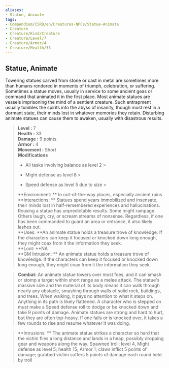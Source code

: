 ```yaml
---
aliases:
- Statue, Animate
tags:
- Compendium/CSRD/en/Creatures-NPCs/Statue-Animate
- Creature
- Creature/Kind/Creature
- Creature/Level/7
- Creature/Armor/4
- Creature/Health/33
---
```


  
## Statue, Animate  
Towering statues carved from stone or cast in metal are sometimes more than humans rendered in moments of triumph, celebration, or suffering. Sometimes a statue moves, usually in service to some ancient geas or command that animated it in the first place.
Most animate statues are vessels imprisoning the mind of a sentient creature. Such entrapment usually tumbles the spirits into the abyss of insanity, though most rest in a dormant state, their minds lost in whatever memories they retain. Disturbing animate statues can cause them to awaken, usually with disastrous results.  

  
> **Level :** 7  
> **Health :** 33  
> **Damage :** 9 points  
> **Armor :** 4  
> **Movement :** Short  
> **Modifications**  
>- All tasks involving balance as level 2 >
>  
>- Might defense as level 8 >
>  
>- Speed defense as level 5 due to size >
>  
> **Environment: ** In out-of-the-way places, especially ancient ruins  
> **Interactions: ** Statues spend years immobilized and insensate, their minds lost in half-remembered experiences and hallucinations. Rousing a statue has unpredictable results. Some might rampage. Others laugh, cry, or scream streams of nonsense. Regardless, if one has been commanded to guard an area or entrance, it also likely lashes out.  
> **Uses: **An animate statue holds a treasure trove of knowledge. If the characters can keep it focused or knocked down long enough, they might coax from it the information they seek.  
> **Loot: **NA  
> **GM Intrusion: ** An animate statue holds a treasure trove of knowledge. If the characters can keep it focused or knocked down long enough, they might coax from it the information they seek.  

> **Combat:** 
> An animate statue towers over most foes, and it can smash or stomp a target within short range as a melee attack. The statue's massive size and the material of its body means it can walk through nearly any obstacle, smashing through walls of solid rock, buildings, and trees. When walking, it pays no attention to what it steps on. Anything in its path is likely flattened. A character who is stepped on must make a Speed defense roll to dodge or be knocked down and take 9 points of damage. Animate statues are strong and hard to hurt, but they are often top-heavy. If one falls or is knocked over, it takes a few rounds to rise and resume whatever it was doing.  
  

> **Intrusions: ** 
> The animate statue strikes a character so hard that the victim flies a long distance and lands in a heap, possibly dropping gear and weapons along the way. Spawned troll: level 4, Might defense as level 5; health 15; Armor 1; claws inflict 5 points of damage;  grabbed victim suffers 5 points of damage each round held by troll  
